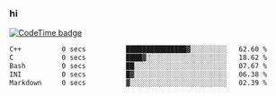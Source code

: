 ### hi  


<!--
**passer12/passer12** is a ✨ _special_ ✨ repository because its `README.md` (this file) appears on your GitHub profile.

Here are some ideas to get you started:

- 🔭 I’m currently working on ...
- 🌱 I’m currently learning ...
- 👯 I’m looking to collaborate on ...
- 🤔 I’m looking for help with ...
- 💬 Ask me about ...
- 📫 How to reach me: ...
- 😄 Pronouns: ...
- ⚡ Fun fact: ...
-->
<!--[![Top Langs](https://github-readme-stats.vercel.app/api/top-langs/?username=passer12&show_icons=true&theme=radical&count_private=true)](https://github.com/anuraghazra/github-readme-stats)-->
<!--[![Anurag's GitHub stats](https://github-readme-stats.vercel.app/api?username=passer12&show_icons=true&theme=radical&count_private=true)](https://github.com/anuraghazra/github-readme-stats)-->


[![CodeTime badge](https://img.shields.io/endpoint?style=social&url=https%3A%2F%2Fapi.codetime.dev%2Fshield%3Fid%3D20950%26project%3D%26in%3D0)](https://codetime.dev)

<!--START_SECTION:waka-->

```txt
C++          0 secs          ███████████████▓░░░░░░░░░   62.60 %
C            0 secs          ████▓░░░░░░░░░░░░░░░░░░░░   18.62 %
Bash         0 secs          ██░░░░░░░░░░░░░░░░░░░░░░░   07.67 %
INI          0 secs          █▓░░░░░░░░░░░░░░░░░░░░░░░   06.38 %
Markdown     0 secs          ▓░░░░░░░░░░░░░░░░░░░░░░░░   02.39 %
```

<!--END_SECTION:waka-->

